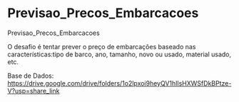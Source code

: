 # Previsao_Precos_Embarcacoes
Previsao_Precos_Embarcacoes

O desafio é tentar prever o preço de embarcações baseado nas características:tipo de barco, ano, tamanho, novo ou usado, material usado, etc.

Base de Dados: https://drive.google.com/drive/folders/1o2lpxoi9heyQV1hIlsHXWSfDkBPtze-V?usp=share_link
